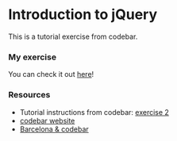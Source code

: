 # Introduction to jQuery
This is a tutorial exercise from codebar.
### My exercise
You can check it out [here](http://htmlpreview.github.io/?https://github.com/x8a/codebar_colourpicker/blob/master/index.html)!
### Resources
- Tutorial instructions from codebar: [exercise 2](http://tutorials.codebar.io/js/lesson3/tutorial.html)
- [codebar website](https://codebar.io/)
- [Barcelona & codebar](https://codebar.io/barcelona)

